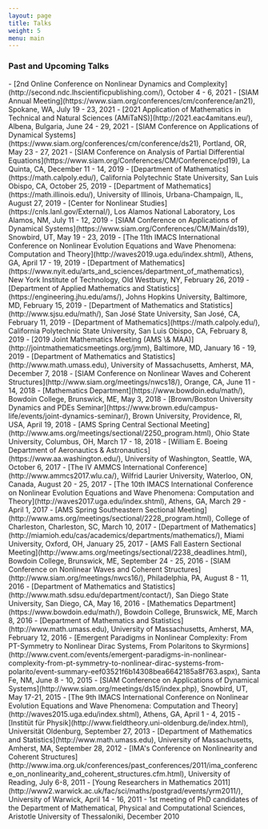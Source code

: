 ```yaml
---
layout: page
title: Talks
weight: 5
menu: main
---
```

<script src="http://cdn.mathjax.org/mathjax/latest/MathJax.js?config=TeX-AMS-MML_HTMLorMML" type="text/javascript"></script>
<h3>Past and Upcoming Talks</h3>
  - [2nd Online Conference on Nonlinear Dynamics and Complexity](http://second.ndc.lhscientificpublishing.com/), October 4 - 6, 2021
  - [SIAM Annual Meeting](https://www.siam.org/conferences/cm/conference/an21), Spokane, WA, July 19 - 23, 2021
  - [2021 Application of Mathematics in Technical and Natural Sciences (AMiTaNS)](http://2021.eac4amitans.eu/), Albena, Bulgaria, June 24 - 29, 2021
  - [SIAM Conference on Applications of Dynamical Systems](https://www.siam.org/conferences/cm/conference/ds21), Portland, OR, May 23 - 27, 2021
  - [SIAM Conference on Analysis of Partial Differential Equations](https://www.siam.org/Conferences/CM/Conference/pd19), La Quinta, CA, December 11 - 14, 2019
  - [Department of Mathematics](https://math.calpoly.edu/), California Polytechnic State University, San Luis Obispo, CA, October 25, 2019
  - [Department of Mathematics](https://math.illinois.edu/), University of Illinois, Urbana-Champaign, IL, August 27, 2019
  - [Center for Nonlinear Studies](https://cnls.lanl.gov/External/), Los Alamos National Laboratory, Los Alamos, NM, July 11 - 12, 2019
  - [SIAM Conference on Applications of Dynamical Systems](https://www.siam.org/Conferences/CM/Main/ds19), Snowbird, UT, May 19 - 23, 2019
  - [The 11th IMACS International Conference on Nonlinear Evolution Equations and Wave Phenomena: Computation and Theory](http://waves2019.uga.edu/index.shtml), Athens, GA, April 17 - 19, 2019
  - [Department of Mathematics](https://www.nyit.edu/arts_and_sciences/department_of_mathematics), New York Institute of Technology, Old Westbury, NY, February 26, 2019
  - [Department of Applied Mathematics and Statistics](https://engineering.jhu.edu/ams/), Johns Hopkins University, Baltimore, MD, February 15, 2019
  - [Department of Mathematics and Statistics](http://www.sjsu.edu/math/), San Jos&eacute; State University, San Jos&eacute;, CA, February 11, 2019
  - [Department of Mathematics](https://math.calpoly.edu/), California Polytechnic State University, San Luis Obispo, CA, February 8, 2019   
  - [2019 Joint Mathematics Meeting (AMS \& MAA)](http://jointmathematicsmeetings.org/jmm), Baltimore, MD, January 16 - 19, 2019
  - [Department of Mathematics and Statistics](http://www.math.umass.edu), University of Massachusetts, Amherst, MA, December 7, 2018 
  - [SIAM Conference on Nonlinear Waves and Coherent Structures](http://www.siam.org/meetings/nwcs18/), Orange, CA, June 11 - 14, 2018 
  - [Mathematics Department](https://www.bowdoin.edu/math/), Bowdoin College, Brunswick, ME, May 3, 2018
  - [Brown/Boston University Dynamics and PDEs Seminar](https://www.brown.edu/campus-life/events/joint-dynamics-seminar/), Brown University, Providence, RI, USA, April 19, 2018
  - [AMS Spring Central Sectional Meeting](http://www.ams.org/meetings/sectional/2250_program.html), Ohio State University, Columbus, OH, March 17 - 18, 2018
  - [William E. Boeing Department of Aeronautics & Astronautics](https://www.aa.washington.edu/), University of Washington, Seattle, WA, October 6, 2017
  - [The IV AMMCS International Conference](http://www.ammcs2017.wlu.ca/), Wilfrid Laurier University, Waterloo, ON, Canada, August 20 - 25, 2017
  - [The 10th IMACS International Conference on Nonlinear Evolution Equations and Wave Phenomena: Computation and Theory](http://waves2017.uga.edu/index.shtml), Athens, GA, March 29 - April 1, 2017
  - [AMS Spring Southeastern Sectional Meeting](http://www.ams.org/meetings/sectional/2228_program.html), College of Charleston, Charleston, SC, March 10, 2017 
  - [Department of Mathematics](http://miamioh.edu/cas/academics/departments/mathematics/), Miami University, Oxford, OH, January 25, 2017
  - [AMS Fall Eastern Sectional Meeting](http://www.ams.org/meetings/sectional/2238_deadlines.html), Bowdoin College, Brunswick, ME, September 24 - 25, 2016 
  - [SIAM Conference on Nonlinear Waves and Coherent Structures](http://www.siam.org/meetings/nwcs16/), Philadelphia, PA, August 8 - 11, 2016
  - [Department of Mathematics and Statistics](http://www.math.sdsu.edu/department/contact/), San Diego State University, San Diego, CA, May 16, 2016
  - [Mathematics Department](https://www.bowdoin.edu/math/), Bowdoin College, Brunswick, ME, March 8, 2016
  - [Department of Mathematics and Statistics](http://www.math.umass.edu), University of Massachusetts, Amherst, MA, February 12, 2016 
  - [Emergent Paradigms in Nonlinear Complexity: From PT-Symmetry to Nonlinear Dirac Systems, From Polaritons to Skyrmions](http://www.cvent.com/events/emergent-paradigms-in-nonlinear-complexity-from-pt-symmetry-to-nonlinear-dirac-systems-from-polarito/event-summary-eef03521f6b14308bea6642185a8f763.aspx), Santa Fe, NM, June 8 - 10, 2015
  - [SIAM Conference on Applications of Dynamical Systems](http://www.siam.org/meetings/ds15/index.php), Snowbird, UT, May 17-21, 2015
  - [The 9th IMACS International Conference on Nonlinear Evolution Equations and Wave Phenomena: Computation and Theory](http://waves2015.uga.edu/index.shtml), Athens, GA, April 1 - 4, 2015
  - [Instit&uuml;t f&uuml;r Physik](http://www.fieldtheory.uni-oldenburg.de/index.html), Universit&auml;t Oldenburg, September 27, 2013
  - [Department of Mathematics and Statistics](http://www.math.umass.edu), University of Massachusetts, Amherst, MA, September 28, 2012 
  - [IMA's Conference on Nonlinearity and Coherent Structures](http://www.ima.org.uk/conferences/past_conferences/2011/ima_conference_on_nonlinearity_and_coherent_structures.cfm.html), University of Reading, July 6-8, 2011
  - [Young Researchers in Mathematics 2011](http://www2.warwick.ac.uk/fac/sci/maths/postgrad/events/yrm2011/), University of Warwick, April 14 - 16, 2011
  - 1st meeting of PhD candidates of the Department of Mathematical, Physical and Computational Sciences, Aristotle University of Thessaloniki, December 2010

<!--  - [SIAM Conference on Nonlinear Waves and Coherent Structures](https://www.siam.org/conferences/cm/conference/nwcs20), Bremen, Germany, July 27 - 30, 2020 
  - [The 13th AIMS Conference on Dynamical Systems and Differential Equations](http://www.aimsconference.org/conferences/2020/index.html), Atlanta, GA, June 5 - 9, 2020
  - [Computational and Applied Mathematics Seminar](https://mathematics.ku.edu/cam-seminar), Department of Mathematics, University of Kansas, KS, May 6, 2020-->
